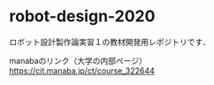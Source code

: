# robot-design-2020

ロボット設計製作論実習１の教材開発用レポジトリです．

manabaのリンク（大学の内部ページ）
https://cit.manaba.jp/ct/course_322644
